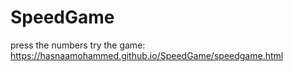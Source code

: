 # SpeedGame
press the numbers
try the game:
https://hasnaamohammed.github.io/SpeedGame/speedgame.html
